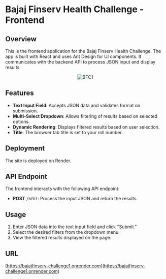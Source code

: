 # Bajaj Finserv Health Challenge - Frontend

## Overview

This is the frontend application for the Bajaj Finserv Health Challenge. The app is built with React and uses Ant Design for UI components. It communicates with the backend API to process JSON input and display results.

<p align="center">
  <img src="https://github.com/rishn/BajajFinserv-Challenge1/blob/main/screenshots/dashboard.png?raw=true" alt="BFC1" />
</p>

## Features

- **Text Input Field**: Accepts JSON data and validates format on submission.
- **Multi-Select Dropdown**: Allows filtering of results based on selected options.
- **Dynamic Rendering**: Displays filtered results based on user selection.
- **Title**: The browser tab title is set to your roll number.


## Deployment
The site is deployed on Render.

## API Endpoint

The frontend interacts with the following API endpoint:

- **POST** `/bfhl`: Process the input JSON and return the results.

## Usage

1. Enter JSON data into the text input field and click "Submit."
2. Select the desired filters from the dropdown menu.
3. View the filtered results displayed on the page.

## URL
[https://bajajfinserv-challenge1.onrender.com](https://bajajfinserv-challenge1.onrender.com)
